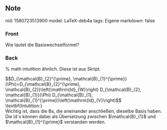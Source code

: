 ## Note
nid: 1580723513900
model: LaTeX-deb4a
tags: Eigene
markdown: false

### Front
Wie lautet die Basiswechselformel?

### Back
% math intutition ähnlich. Diese ist aus Skript.<div>
</div><div>$$D_{\mathcal{B}_{2}^{\prime}, \mathcal{B}_{1}^{\prime}}(\Phi)=D_{\mathcal{B}_{2}^{\prime}, \mathcal{B}_{2}}\left(\mathrm{Id}_{W}\right) D_{\mathcal{B}_{2}, \mathcal{B}_{1}}(\Phi) D_{\mathcal{B}_{1}, \mathcal{B}_{1}^{\prime}}\left(\mathrm{Id}_{V}\right)$$
</div><div>
</div><div>\textbf{Intutition:}</div><div>
</div><div>Wichtig ist, dass die Bs, die aneinander anschließen, dieselbe Basis haben.</div><div>Die Id`s können dabei als Übersetzung zwischen $<span>\mathcal{B}_{1}$ und  $\mathcal{B}_{1}^{\prime}</span><span>$ verstanden werden.</span></div>
